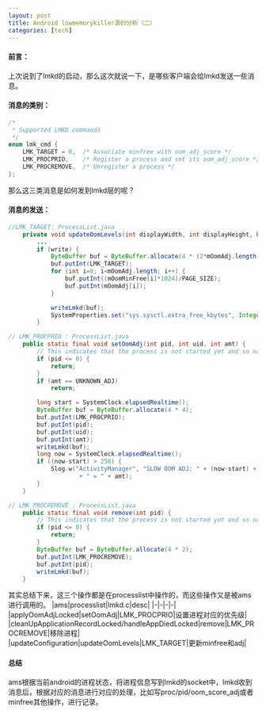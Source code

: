 ```yaml
---
layout: post
title: Android lowmemorykiller源码分析（二）
categories: [tech]
---
```

#### 前言：
上次说到了lmkd的启动，那么这次就说一下，是哪些客户端会给lmkd发送一些消息。
#### 消息的类别：
```C
/*
 * Supported LMKD commands
 */
enum lmk_cmd {
    LMK_TARGET = 0,  /* Associate minfree with oom_adj_score */
    LMK_PROCPRIO,    /* Register a process and set its oom_adj_score */
    LMK_PROCREMOVE,  /* Unregister a process */
};
```
那么这三类消息是如何发到lmkd层的呢？
#### 消息的发送：
```java
//LMK_TARGET: ProcessList.java
    private void updateOomLevels(int displayWidth, int displayHeight, boolean write) {
        ...
        if (write) {
            ByteBuffer buf = ByteBuffer.allocate(4 * (2*mOomAdj.length + 1));
            buf.putInt(LMK_TARGET);
            for (int i=0; i<mOomAdj.length; i++) {
                buf.putInt((mOomMinFree[i]*1024)/PAGE_SIZE);
                buf.putInt(mOomAdj[i]);
            }

            writeLmkd(buf);
            SystemProperties.set("sys.sysctl.extra_free_kbytes", Integer.toString(reserve));
        }
```
```JAVA
// LMK_PROCPRIO : ProcessList.java
    public static final void setOomAdj(int pid, int uid, int amt) {
        // This indicates that the process is not started yet and so no need to proceed further.
        if (pid <= 0) {
            return;
        }
        if (amt == UNKNOWN_ADJ)
            return;

        long start = SystemClock.elapsedRealtime();
        ByteBuffer buf = ByteBuffer.allocate(4 * 4);
        buf.putInt(LMK_PROCPRIO);
        buf.putInt(pid);
        buf.putInt(uid);
        buf.putInt(amt);
        writeLmkd(buf);
        long now = SystemClock.elapsedRealtime();
        if ((now-start) > 250) {
            Slog.w("ActivityManager", "SLOW OOM ADJ: " + (now-start) + "ms for pid " + pid
                    + " = " + amt);
        }
    }
```
```java
// LMK_PROCREMOVE : ProcessList.java
    public static final void remove(int pid) {
        // This indicates that the process is not started yet and so no need to proceed further.
        if (pid <= 0) {
            return;
        }
        ByteBuffer buf = ByteBuffer.allocate(4 * 2);
        buf.putInt(LMK_PROCREMOVE);
        buf.putInt(pid);
        writeLmkd(buf);
    }
```
其实总结下来，这三个操作都是在processlist中操作的，而这些操作又是被ams进行调用的。
|ams|processlist|lmkd.c|desc|
|-|-|-|-|
|applyOomAdjLocked|setOomAdj|LMK_PROCPRIO|设置进程对应的优先级|
|cleanUpApplicationRecordLocked/handleAppDiedLocked|remove|LMK_PROCREMOVE|移除进程|
|updateConfiguration|updateOomLevels|LMK_TARGET|更新minfree和adj|

#### 总结
ams根据当前android的进程状态，将进程信息写到lmkd的socket中，lmkd收到消息后，根据对应的消息进行对应的处理，比如写proc/pid/oom_score_adj或者minfree其他操作，进行记录。


